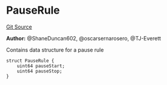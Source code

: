 # PauseRule
[Git Source](https://github.com/thrackle-io/tron/blob/845c12315ef4ac1a6cc2b1c3212b2b372da974eb/src/client/application/data/PauseRule.sol)

**Author:**
@ShaneDuncan602, @oscarsernarosero, @TJ-Everett

Contains data structure for a pause rule


```solidity
struct PauseRule {
    uint64 pauseStart;
    uint64 pauseStop;
}
```

